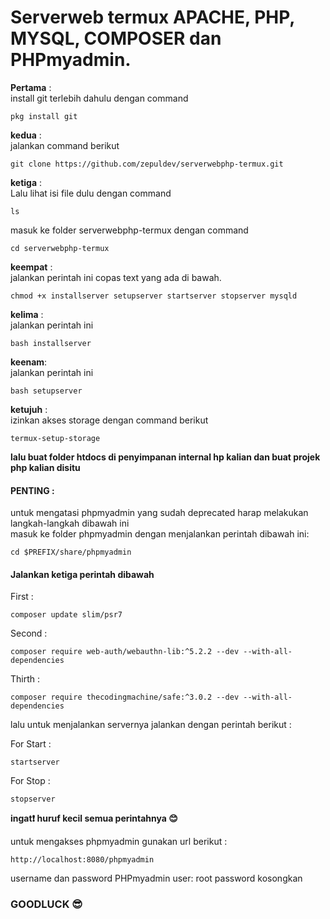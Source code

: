 <h1>Serverweb termux APACHE, PHP, MYSQL, COMPOSER dan PHPmyadmin.</h1>

**Pertama** : <br>
install git terlebih dahulu dengan command
```text
pkg install git
```


**kedua** :<br>
jalankan command berikut
```text
git clone https://github.com/zepuldev/serverwebphp-termux.git
```

**ketiga** :<br>
Lalu lihat isi file dulu dengan command <br>
```text
ls
```
masuk ke folder serverwebphp-termux dengan command 
```text
cd serverwebphp-termux
```

**keempat** :<br>
jalankan perintah ini copas text yang ada di bawah.
```text
chmod +x installserver setupserver startserver stopserver mysqld
```

**kelima** : <br>
jalankan perintah ini
```text
bash installserver
```

**keenam**: <br>
jalankan perintah ini
```text
bash setupserver
```

**ketujuh** :<br>
izinkan akses storage dengan command berikut
```text
termux-setup-storage
```

**lalu buat folder htdocs di penyimpanan internal hp kalian dan buat projek php kalian disitu**

<h4>PENTING :</h4>
untuk mengatasi phpmyadmin yang sudah deprecated harap melakukan langkah-langkah dibawah ini<br>
masuk ke folder phpmyadmin dengan menjalankan perintah dibawah ini:
<br>

```text
cd $PREFIX/share/phpmyadmin
```

<h4>Jalankan ketiga perintah dibawah</h4>

First :
```text
composer update slim/psr7
```
Second :
```text
composer require web-auth/webauthn-lib:^5.2.2 --dev --with-all-dependencies
```
Thirth :
```text
composer require thecodingmachine/safe:^3.0.2 --dev --with-all-dependencies
```



lalu untuk menjalankan servernya jalankan dengan perintah berikut :

For Start :
```text
startserver
```
For Stop :
```text
stopserver
```

**ingat❗ huruf kecil semua perintahnya 😊**

untuk mengakses phpmyadmin gunakan url berikut :
```text
http://localhost:8080/phpmyadmin
```
username dan password PHPmyadmin
user: root
password kosongkan

<h3>GOODLUCK 😎</h3>
